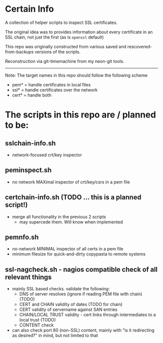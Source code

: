 # Certain Info

A collection of helper scripts to inspect SSL certificates. 

The original idea was to provides information about every certificate in an SSL chain, not just the first (as is `openssl` default)

This repo was originally constructed from various saved and 
rescovered-from-backups versions of the scripts. 

Reconstruction via git-timemachine from my neon-git tools. 

----

Note: The target names in this repo should follow the following scheme
- pem* = handle certificates in local files
- ssl* = handle certificates over the network 
- cert* = handle both


# The scripts in this repo are / planned to be:

## sslchain-info.sh
- network-focused crt/key inspector

## peminspect.sh
- no network MAXimal inspector of crt/key/csrs in a pem file

## certchain-info.sh (TODO ... this is a planned script!)
- merge all functionality in the previous 2 scripts
  - may supercede them. Will know when implemented

## pemnfo.sh
- no-network MINIMAL inspector of all certs in a pem file 
- minimum filesize for quick-and-dirty copypasta to remote systems

## ssl-nagcheck.sh - nagios compatible check of all relevant things
- mainly SSL based checks. validate the following: 
  - DNS of server resolves (ignore if reading PEM file with chain) (TODO)
  - CERT and CHAIN validity of dates (TODO for chain)
  - CERT validity of servername against SAN entries
  - CHAIN/LOCAL TRUST validity - cert links through intermediates to a local trust (TODO)
  - CONTENT check
- can also check port 80 (non-SSL) content, mainly with "is it redirecting as desired?" in mind, but not limited to that
